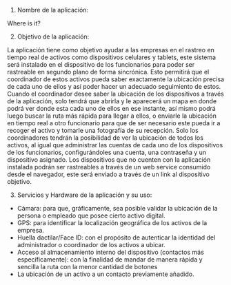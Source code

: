 1.	Nombre de la aplicación:

Where is it?

 

2.	Objetivo de la aplicación:

La aplicación tiene como objetivo ayudar a las empresas en el rastreo en tiempo real de activos como dispositivos celulares y tablets, 
este sistema será instalado en el dispositivo de los funcionarios para poder ser rastreable en segundo plano de forma sincrónica. 
Esto permitirá que el coordinador de estos activos pueda saber exactamente la ubicación precisa de cada uno de ellos y así poder hacer 
un adecuado seguimiento de estos. Cuando el coordinador desee saber la ubicación de los dispositivos a través de la aplicación, solo 
tendrá que abrirla y le aparecerá un mapa en donde podrá ver donde esta cada uno de ellos en ese instante, así mismo podrá luego buscar 
la ruta más rápida para llegar a ellos, o enviarle la ubicación en tiempo real a otro funcionario para que de ser necesario este pueda 
ir a recoger el activo y tomarle una fotografía de su recepción. Solo los coordinadores tendrán la posibilidad de ver la ubicación de 
todos los activos, al igual que administrar las cuentas de cada uno de los dispositivos de los funcionarios, configurándoles una cuenta, 
una contraseña y un dispositivo asignado. Los dispositivos que no cuenten con la aplicación instalada podrán ser rastreables a través 
de un web service consumido desde el navegador, este será enviado a través de un link al dispositivo objetivo.

3.	Servicios y Hardware de la aplicación y su uso:

-	Cámara: para que, gráficamente, sea posible validar la ubicación de la persona o empleado que posee cierto activo digital.
-	GPS:  para identificar la localización geográfica de los activos de la empresa.
-	Huella dactilar/Face ID: con el propósito de autenticar la identidad del administrador o coordinador de los activos a ubicar.
-	Acceso al almacenamiento interno del dispositivo (contactos más específicamente): con la finalidad de mandar de manera rápida 
	y sencilla la ruta con la menor cantidad de botones
- 	La ubicación de un activo a un contacto previamente añadido.
